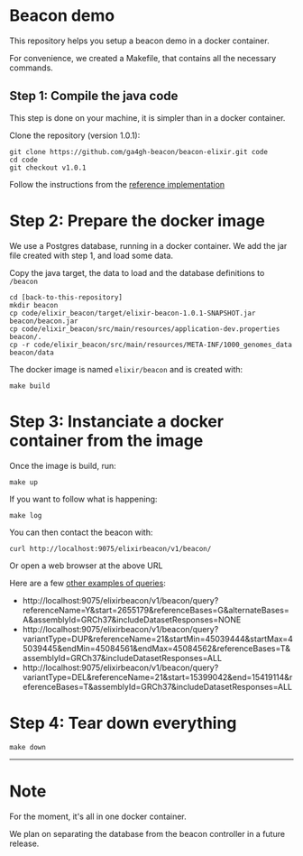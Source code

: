 # Beacon demo

This repository helps you setup a beacon demo in a docker container.

For convenience, we created a Makefile, that contains all the necessary commands.

## Step 1: Compile the java code

This step is done on your machine, it is simpler than in a docker container.

Clone the repository (version 1.0.1):
	
	git clone https://github.com/ga4gh-beacon/beacon-elixir.git code
	cd code
	git checkout v1.0.1

Follow the instructions from the [reference implementation](https://github.com/ga4gh-beacon/beacon-elixir/tree/v1.0.1#managing-the-code)

# Step 2: Prepare the docker image

We use a Postgres database, running in a docker container. We add the jar file created with step 1, and load some data.

Copy the java target, the data to load and the database definitions to `/beacon`

	cd [back-to-this-repository]
	mkdir beacon
	cp code/elixir_beacon/target/elixir-beacon-1.0.1-SNAPSHOT.jar beacon/beacon.jar
	cp code/elixir_beacon/src/main/resources/application-dev.properties beacon/.
	cp -r code/elixir_beacon/src/main/resources/META-INF/1000_genomes_data beacon/data

The docker image is named `elixir/beacon` and is created with:

	make build

# Step 3: Instanciate a docker container from the image

Once the image is build, run:

	make up

If you want to follow what is happening:

	make log

You can then contact the beacon with:

	curl http://localhost:9075/elixirbeacon/v1/beacon/

Or open a web browser at the above URL

Here are a few [other examples of queries](https://github.com/ga4gh-beacon/beacon-elixir/tree/v1.0.1#beaconquery):

* http://localhost:9075/elixirbeacon/v1/beacon/query?referenceName=Y&start=2655179&referenceBases=G&alternateBases=A&assemblyId=GRCh37&includeDatasetResponses=NONE
* http://localhost:9075/elixirbeacon/v1/beacon/query?variantType=DUP&referenceName=21&startMin=45039444&startMax=45039445&endMin=45084561&endMax=45084562&referenceBases=T&assemblyId=GRCh37&includeDatasetResponses=ALL
* http://localhost:9075/elixirbeacon/v1/beacon/query?variantType=DEL&referenceName=21&start=15399042&end=15419114&referenceBases=T&assemblyId=GRCh37&includeDatasetResponses=ALL

# Step 4: Tear down everything

	make down
	

----
# Note

For the moment, it's all in one docker container.

We plan on separating the database from the beacon controller in a future release.
